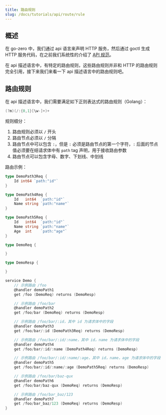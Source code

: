 ```yaml
---
title: 路由规则
slug: /docs/tutorials/api/route/rule
---
```


## 概述

在 go-zero 中，我们通过 api 语言来声明 HTTP 服务，然后通过 goctl 生成 HTTP 服务代码，在之前我们系统性的介绍了 <a href="/docs/tutorials" target="_blank">API 规范</a>。

在 api 描述语言中，有特定的路由规则，这些路由规则并非和 HTTP 的路由规则完全引用，接下来我们来看一下 api 描述语言中的路由规则吧。

## 路由规则

在 api 描述语言中，我们需要满足如下正则表达式的路由规则（Golang）：

```go
(?m)(/:{0,1}[\w-]+)+
```

规则细分：

1. 路由规则必须以 `/` 开头
1. 路由节点必须以 `/` 分隔
1. 路由节点中可以包含 `:`，但是 `:` 必须是路由节点的第一个字符，`:` 后面的节点值必须要在结请求体中有 `path` tag 声明，用于接收路由参数
1. 路由节点可以包含字母、数字、下划线、中划线

路由示例：

```go
type DemoPath3Req {
    Id int64 `path:"id"`
}

type DemoPath4Req {
    Id   int64  `path:"id"`
    Name string `path:"name"`
}

type DemoPath5Req {
    Id   int64  `path:"id"`
    Name string `path:"name"`
    Age  int    `path:"age"`
}

type DemoReq {

}

type DemoResp {

}

service Demo {
    // 示例路由 /foo
    @handler demoPath1
    get /foo (DemoReq) returns (DemoResp)

    // 示例路由 /foo/bar
    @handler demoPath2
    get /foo/bar (DemoReq) returns (DemoResp)

    // 示例路由 /foo/bar/:id，其中 id 为请求体中的字段
    @handler demoPath3
    get /foo/bar/:id (DemoPath3Req) returns (DemoResp)

    // 示例路由 /foo/bar/:id/:name，其中 id，name 为请求体中的字段
    @handler demoPath4
    get /foo/bar/:id/:name (DemoPath4Req) returns (DemoResp)

    // 示例路由 /foo/bar/:id/:name/:age，其中 id，name，age 为请求体中的字段
    @handler demoPath5
    get /foo/bar/:id/:name/:age (DemoPath5Req) returns (DemoResp)

    // 示例路由 /foo/bar/baz-qux
    @handler demoPath6
    get /foo/bar/baz-qux (DemoReq) returns (DemoResp)

    // 示例路由 /foo/bar_baz/123
    @handler demoPath7
    get /foo/bar_baz/123 (DemoReq) returns (DemoResp)
}
```
